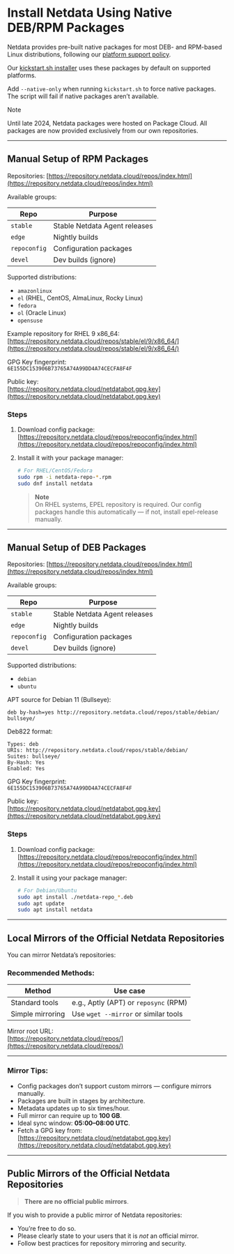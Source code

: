 # Install Netdata Using Native DEB/RPM Packages

Netdata provides pre-built native packages for most DEB- and RPM-based Linux distributions, following our [platform support policy](/docs/netdata-agent/versions-and-platforms.md).

Our [kickstart.sh installer](/packaging/installer/methods/kickstart.md) uses these packages by default on supported platforms.

Add `--native-only` when running `kickstart.sh` to force native packages. The script will fail if native packages aren’t available.

>[!NOTE]  
>Until late 2024, Netdata packages were hosted on Package Cloud. All packages are now provided exclusively from our own repositories.

---

## Manual Setup of RPM Packages

Repositories: [https://repository.netdata.cloud/repos/index.html](https://repository.netdata.cloud/repos/index.html)

Available groups:

| Repo         | Purpose                       |
|--------------|-------------------------------|
| `stable`     | Stable Netdata Agent releases |
| `edge`       | Nightly builds                |
| `repoconfig` | Configuration packages        |
| `devel`      | Dev builds (ignore)           |

Supported distributions:

- `amazonlinux`
- `el` (RHEL, CentOS, AlmaLinux, Rocky Linux)
- `fedora`
- `ol` (Oracle Linux)
- `opensuse`

Example repository for RHEL 9 x86_64:  
[https://repository.netdata.cloud/repos/stable/el/9/x86_64/](https://repository.netdata.cloud/repos/stable/el/9/x86_64/)

GPG Key fingerprint:  
`6E155DC153906B73765A74A99DD4A74CECFA8F4F`

Public key:  
[https://repository.netdata.cloud/netdatabot.gpg.key](https://repository.netdata.cloud/netdatabot.gpg.key)

### Steps

1. Download config package:  
   [https://repository.netdata.cloud/repos/repoconfig/index.html](https://repository.netdata.cloud/repos/repoconfig/index.html)

2. Install it with your package manager:

   ```bash
   # For RHEL/CentOS/Fedora
   sudo rpm -i netdata-repo-*.rpm
   sudo dnf install netdata
   ```

   > **Note**  
   > On RHEL systems, EPEL repository is required.
   > Our config packages handle this automatically — if not, install epel-release manually.

---

## Manual Setup of DEB Packages

Repositories: [https://repository.netdata.cloud/repos/index.html](https://repository.netdata.cloud/repos/index.html)

Available groups:

| Repo         | Purpose                       |
|--------------|-------------------------------|
| `stable`     | Stable Netdata Agent releases |
| `edge`       | Nightly builds                |
| `repoconfig` | Configuration packages        |
| `devel`      | Dev builds (ignore)           |

Supported distributions:

- `debian`
- `ubuntu`

APT source for Debian 11 (Bullseye):

```
deb by-hash=yes http://repository.netdata.cloud/repos/stable/debian/ bullseye/
```

Deb822 format:

```
Types: deb
URIs: http://repository.netdata.cloud/repos/stable/debian/
Suites: bullseye/
By-Hash: Yes
Enabled: Yes
```

GPG Key fingerprint:  
`6E155DC153906B73765A74A99DD4A74CECFA8F4F`

Public key:  
[https://repository.netdata.cloud/netdatabot.gpg.key](https://repository.netdata.cloud/netdatabot.gpg.key)

### Steps

1. Download config package:  
   [https://repository.netdata.cloud/repos/repoconfig/index.html](https://repository.netdata.cloud/repos/repoconfig/index.html)

2. Install it using your package manager:

   ```bash
   # For Debian/Ubuntu
   sudo apt install ./netdata-repo_*.deb
   sudo apt update
   sudo apt install netdata
   ```

---

## Local Mirrors of the Official Netdata Repositories

You can mirror Netdata’s repositories:

### Recommended Methods:

| Method           | Use case                              |
|------------------|---------------------------------------|
| Standard tools   | e.g., Aptly (APT) or `reposync` (RPM) |
| Simple mirroring | Use `wget --mirror` or similar tools  |

Mirror root URL:  
[https://repository.netdata.cloud/repos/](https://repository.netdata.cloud/repos/)

---

### Mirror Tips:

- Config packages don’t support custom mirrors — configure mirrors manually.
- Packages are built in stages by architecture.
- Metadata updates up to six times/hour.
- Full mirror can require up to **100 GB**.
- Ideal sync window: **05:00–08:00 UTC**.
- Fetch a GPG key from:  
  [https://repository.netdata.cloud/netdatabot.gpg.key](https://repository.netdata.cloud/netdatabot.gpg.key)

---

## Public Mirrors of the Official Netdata Repositories

> **There are no official public mirrors**.

If you wish to provide a public mirror of Netdata repositories:

- You’re free to do so.
- Please clearly state to your users that it is *not* an official mirror.
- Follow best practices for repository mirroring and security.
